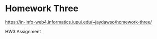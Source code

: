 # Homework Three

https://in-info-web4.informatics.iupui.edu/~jaydawso/homework-three/

HW3 Assignment
